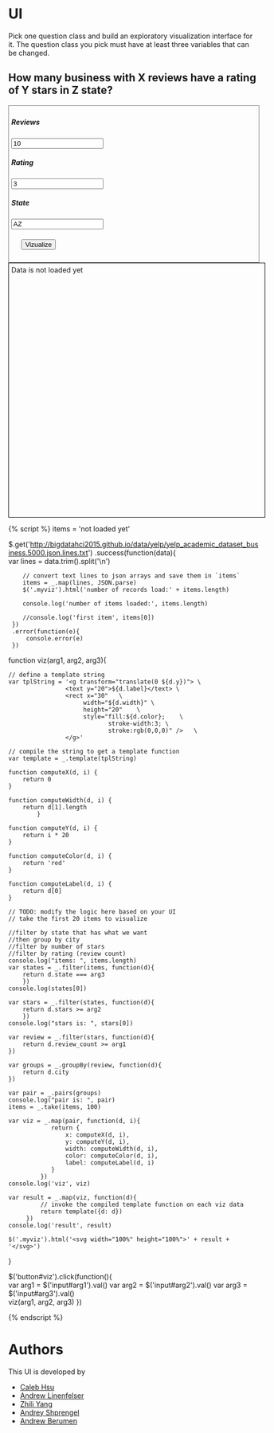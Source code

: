 # UI

Pick one question class and build an exploratory visualization interface for it.
The question class you pick must have at least three variables that can be changed.

## How many business with X reviews have a rating of Y stars in Z state? 

<div style="border:1px grey solid; padding:5px;">
    <div><h5>Reviews</h5>
        <input id="arg1" type="int" value="10"/>
    </div>
    <div><h5>Rating</h5>
        <input id="arg2" type="int" value="3"/>
    </div>
    <div><h5>State</h5>
        <input id="arg3" type="int" value="AZ"/>
    </div>    
    <div style="margin:20px;">
        <button id="viz">Vizualize</button>
    </div>
</div>

<div class="myviz" style="width:100%; height:500px; border: 1px black solid; padding: 5px;">
Data is not loaded yet
</div>

{% script %}
items = 'not loaded yet'

$.get('http://bigdatahci2015.github.io/data/yelp/yelp_academic_dataset_business.5000.json.lines.txt')
    .success(function(data){        
        var lines = data.trim().split('\n')
       
        // convert text lines to json arrays and save them in `items`
        items = _.map(lines, JSON.parse)
        $('.myviz').html('number of records load:' + items.length)

        console.log('number of items loaded:', items.length)

        //console.log('first item', items[0])
     })
     .error(function(e){
         console.error(e)
     })

function viz(arg1, arg2, arg3){    

    // define a template string
    var tplString = '<g transform="translate(0 ${d.y})"> \
                    <text y="20">${d.label}</text> \
                    <rect x="30"   \
                         width="${d.width}" \
                         height="20"    \
                         style="fill:${d.color};    \
                                stroke-width:3; \
                                stroke:rgb(0,0,0)" />   \
                    </g>'

    // compile the string to get a template function
    var template = _.template(tplString)

    function computeX(d, i) {
        return 0
    }

    function computeWidth(d, i) {        
        return d[1].length
            }

    function computeY(d, i) {
        return i * 20
    }

    function computeColor(d, i) {
        return 'red'
    }

    function computeLabel(d, i) {
        return d[0]
    }

    // TODO: modify the logic here based on your UI
    // take the first 20 items to visualize    

    //filter by state that has what we want
    //then group by city
    //filter by number of stars
    //filter by rating (review count)
    console.log("items: ", items.length)
    var states = _.filter(items, function(d){
        return d.state === arg3
        })   
    console.log(states[0])

    var stars = _.filter(states, function(d){
        return d.stars >= arg2
        })  
    console.log("stars is: ", stars[0])    

    var review = _.filter(stars, function(d){
        return d.review_count >= arg1
    })    

    var groups = _.groupBy(review, function(d){
        return d.city
    })

    var pair = _.pairs(groups)
    console.log("pair is: ", pair)
    items = _.take(items, 100)

    var viz = _.map(pair, function(d, i){                
                return {
                    x: computeX(d, i),
                    y: computeY(d, i),
                    width: computeWidth(d, i),
                    color: computeColor(d, i),
                    label: computeLabel(d, i)
                }
             })
    console.log('viz', viz)

    var result = _.map(viz, function(d){
             // invoke the compiled template function on each viz data
             return template({d: d})
         })
    console.log('result', result)

    $('.myviz').html('<svg width="100%" height="100%">' + result + '</svg>')
}

$('button#viz').click(function(){    
    var arg1 = $('input#arg1').val()
    var arg2 = $('input#arg2').val()
    var arg3 = $('input#arg3').val()    
    viz(arg1, arg2, arg3)
})  

{% endscript %}

# Authors

This UI is developed by
* [Caleb Hsu](https://github.com/calebhsu/)
* [Andrew Linenfelser](https://github.com/Linenfelser)
* [Zhili Yang](https://github.com/zhya215)
* [Andrey Shprengel](https://github.com/AndreyShprengel)
* [Andrew Berumen](https://github.com/anbe6083)
